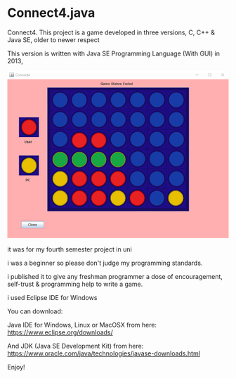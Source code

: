 # Connect4.java
Connect4. This project is a game developed in three versions, C, C++ &amp; Java SE, older to newer respect

This version is written with Java SE Programming Language (With GUI) in 2013,

![alt Preview](https://github.com/TarikSeyceri/Connect4.java/blob/master/Connect4.java.v3.0_preview.png?raw=true)

it was for my fourth semester project in uni

i was a beginner so please don't judge my programming standards.

i published it to give any freshman programmer a dose of encouragement, self-trust & programming help to write a game.

i used Eclipse IDE for Windows

You can download:

Java IDE for Windows, Linux or MacOSX from here: https://www.eclipse.org/downloads/

And JDK (Java SE Development Kit) from here: https://www.oracle.com/java/technologies/javase-downloads.html

Enjoy!
